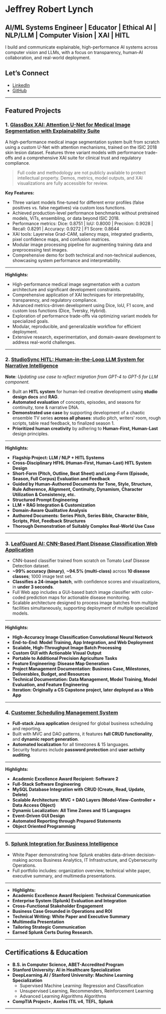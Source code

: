 # Jeffrey Robert Lynch

## AI/ML Systems Engineer | Educator | Ethical AI | NLP/LLM | Computer Vision | XAI | HITL

I build and communicate explainable, high-performance AI systems across computer vision and LLMs, with a focus on transparency, human-AI collaboration, and real-world deployment.

## Let’s Connect

- [LinkedIn](https://www.linkedin.com/in/jeffrey-lynch-350930348)
- [GitHub](https://www.github.com/JeffreyRobertLynch)

---

## Featured Projects

### 1. [GlassBox XAI: Attention U-Net for Medical Image Segmentation with Explainability Suite](https://github.com/JeffreyRobertLynch/GlassBox-XAI)
A high-performance medical image segmentation system built from scratch using a custom U-Net with attention mechanisms, trained on the ISIC 2018 skin lesion dataset. Features three variant models with performance trade-offs and a comprehensive XAI suite for clinical trust and regulatory compliance.

> Full code and methodology are not publicly available to protect intellectual property. Demos, metrics, model outputs, and XAI visualizations are fully accessible for review.

**Key Features:**
- Three variant models fine-tuned for different error profiles (false positives vs. false negatives) via custom loss functions.
- Achieved production-level performance benchmarks without pretrained models, ViTs, ensembling, or data beyond ISIC 2018.
- Performance metrics: Dice: 0.8751 | IoU: 0.8000 | Precision: 0.9028 | Recall: 0.8291 | Accuracy: 0.9272 | F1 Score: 0.8644
- XAI tools: Layerwise Grad-CAM, saliency maps, integrated gradients, pixel confidence maps, and confusion matrices.
- Modular image processing pipeline for augmenting training data and preprocessing test images.
- Comprehensive demo for both technical and non-technical audiences, showcasing system performance and interpretability.

---

**Highlights:**  
- High-performance medical image segmentation with a custom architecture and significant development constraints.
- Comprehensive application of XAI techniques for interpretability, transparency, and regulatory compliance.
- Advanced metrics-driven development using Dice, IoU, F1 score, and custom loss functions (Dice, Tversky, Hybrid).
- Exploration of performance trade-offs via optimizing variant models for specialized goals.
- Modular, reproducible, and generalizable workflow for efficient deployment.
- Extensive research, experimentation, and domain-aware development to address real-world challenges.

---

### 2. [StudioSync HITL: Human-in-the-Loop LLM System for Narrative Intelligence](https://github.com/JeffreyRobertLynch/StudioSync-HITL-Human-in-the-Loop-LLM-System-for-Narrative-Intelligence)
**Note**: *Updating use case to reflect migration from GPT-4 to GPT-5 for LLM component.*
- Built an **HITL system** for human-led creative development using **studio design docs** and **RAG**.  
- **Automated evaluation** of concepts, episodes, and seasons for continuity, tone & narrative DNA. 
- **Demonstrated use case** by supporting development of a chaotic ensemble TV series **across all phases**: studio pitch, writers’ room, rough scripts, table read feedback, to finalized season 1. 
- **Prioritized human creativity** by adhering to **Human-First, Human-Last** design principles.

---

**Highlights:**  
- **Flagship Project: LLM / NLP + HITL Systems**
- **Cross-Disciplinary HFHL (Human-First, Human-Last) HITL System Design**
- **Short-Form (Pitch, Outline, Beat Sheet) and Long-Form (Episode, Season, Full Corpus) Evaluation and Feedback**
- **Guided by Human-Authored Documents for Tone, Style, Structure, Rule Adherence, Alignment, Continuity, Dynamism, Character Utilization & Consistency, etc.**
- **Structured Prompt Engineering**
- **LLM + RAG Integration & Customization**
- **Domain-Aware Qualitative Analysis**
- **Authored Documents: Series Pitch, Series Bible, Character Bible, Scripts, Pilot, Feedback Structures**
- **Thorough Demonstration of Suitably Complex Real-World Use Case**

---

### 3. [LeafGuard AI: CNN-Based Plant Disease Classification Web Application](https://github.com/JeffreyRobertLynch/leafguard-ai-cv)
- CNN-based classifier trained from scratch on Tomato Leaf Disease Detection dataset.
- **~99% accuracy (binary)**, **~94.5% (multi-class)** across **10 disease classes**; 1000 image test set.
- **Classifies a 24-image batch**, with confidence scores and visualizations, in **under 3 seconds**.
- Full Web app includes a GUI-based batch image classifier with color-coded prediction maps for actionable disease monitoring.
- Scalable architecture designed to process image batches from multiple facilities simultaneously, supporting deployment of multiple specialized models.

---

**Highlights:**  
- **High-Accuracy Image Classification Convolutional Neural Network**
- **End-to-End: Model Training, App Integration, and Web Deployment**
- **Scalable, High-Throughput Image Batch Processing**
- **Custom GUI with Actionable Visual Output**
- **Portable to Additional Precision Agriculture Tasks**
- **Feature Engineering: Disease Map Generation**
- **Project Management Documentation: Business Case, Milestones, Deliverables, Budget, and Resources**
- **Technical Documentation: Data Management, Model Training, Model Evaluation, and Feature Engineering**
- **Iteration: Originally a CS Capstone project, later deployed as a Web App**

---

### 4. [Customer Scheduling Management System](https://github.com/JeffreyRobertLynch/customer-scheduling-management-system)
- **Full-stack Java application** designed for global business scheduling and reporting.
- Built with MVC and DAO patterns, it features **full CRUD functionality**, and **dynamic report generation**.
- **Automated localization** for all timezones & 15 languages.
- Security features include **password protection** and **user activity auditing**.

---

**Highlights:**  
- **Academic Excellence Award Recipient: Software 2**
- **Full-Stack Software Engineering**
- **MySQL Database Integration with CRUD (Create, Read, Update, Delete)**
- **Scalable Architecture: MVC + DAO Layers (Model-View-Controller + Data Access Object)**
- **Dynamic Localization: All Time Zones and 15 Languages**
- **Event-Driven GUI Design**
- **Automated Reporting through Prepared Statements**
- **Object Oriented Programming**

---

### 5. [Splunk Integration for Business Intelligence](https://github.com/JeffreyRobertLynch/Splunk-Integration-for-Business-Intelligence)
- White Paper demonstrating how Splunk enables data-driven decision-making across Business Analytics, IT Infrastructure, and Cybersecurity Operations.
- Full portfolio includes: organization overview, technical white paper, executive summary, and multimedia presentations.

---

- **Highlights:** 
- **Academic Excellence Award Recipient: Technical Communication**
- **Enterprise System (Splunk) Evaluation and Integration**
- **Cross-Functional Stakeholder Engagement**
- **Business Case Grounded in Operations and ROI**
- **Technical Writing: White Paper and Executive Summary**
- **Multimedia Presentation**
- **Tailoring Strategic Communication**
- **Earned Splunk Certs During Research.**

---

## Certifications & Education

- **B.S. in Computer Science, ABET-Accredited Program** 
- **Stanford University: AI in Healthcare Specialization** 
- **DeepLearning.AI / Stanford University: Machine Learning Specialization** 
  - Supervised Machine Learning: Regression and Classification
  - Unsupervised Learning, Recommenders, Reinforcement Learning
  - Advanced Learning Algorithms Algorithms
- **CompTIA Project+**, **Axelos ITIL v4**, **TEFL**, **Splunk**

---
